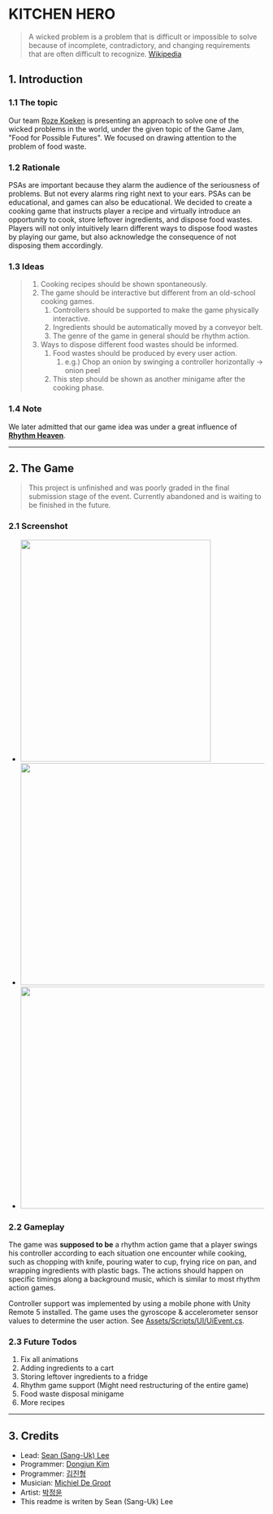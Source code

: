 # KITCHEN HERO
> A wicked problem is a problem that is difficult or impossible to solve because of incomplete, contradictory, and changing requirements that are often difficult to recognize. [Wikipedia](https://en.wikipedia.org/wiki/Wicked_problem)

## 1. Introduction
### 1.1 The topic
Our team [Roze Koeken](https://www.facebook.com/rozekoekenGGJ2019/) is presenting an approach to solve one of the wicked problems in the world, under the given topic of the Game Jam, "Food for Possible Futures". We focused on drawing attention to the problem of food waste.

### 1.2 Rationale
PSAs are important because they alarm the audience of the seriousness of problems. But not every alarms ring right next to your ears. PSAs can be educational, and games can also be educational. We decided to create a cooking game that instructs player a recipe and virtually introduce an opportunity to cook, store leftover ingredients, and dispose food wastes. Players will not only intuitively learn different ways to dispose food wastes by playing our game, but also acknowledge the consequence of not disposing them accordingly.

### 1.3 Ideas
> 1. Cooking recipes should be shown spontaneously.
> 2. The game should be interactive but different from an old-school cooking games.
>     1. Controllers should be supported to make the game physically interactive.
>     2. Ingredients should be automatically moved by a conveyor belt.
>     3. The genre of the game in general should be rhythm action.
> 3. Ways to dispose different food wastes should be informed.
>     1. Food wastes should be produced by every user action.
>         1. e.g.) Chop an onion by swinging a controller horizontally -> onion peel
>     2. This step should be shown as another minigame after the cooking phase.

### 1.4 Note
We later admitted that our game idea was under a great influence of [**Rhythm Heaven**](https://en.wikipedia.org/wiki/Rhythm_Heaven).

<hr/>

## 2. The Game

> This project is unfinished and was poorly graded in the final submission stage of the event.
Currently abandoned and is waiting to be finished in the future.

### 2.1 Screenshot
* <img src="https://i.imgur.com/ntxbTyf.png" width="374.3px" height="437px" title="" alt=""></img>
* <img src="https://media.giphy.com/media/KbTQEVj6jTB5b9yJ47/giphy.gif" width="700px" height="437px" title="" alt=""></img>
* <img src="https://media.giphy.com/media/XHAo0cJPJ9enK9UDyb/giphy.gif" width="700px" height="437px" title="" alt=""></img>

### 2.2 Gameplay
The game was **supposed to be** a rhythm action game that a player swings his controller according to each situation one encounter while cooking, such as chopping with knife, pouring water to cup, frying rice on pan, and wrapping ingredients with plastic bags. The actions should happen on specific timings along a background music, which is similar to most rhythm action games.

Controller support was implemented by using a mobile phone with Unity Remote 5 installed. The game uses the gyroscope & accelerometer sensor values to determine the user action. See [Assets/Scripts/UI/UiEvent.cs](https://github.com/sean-sanguk-lee/KitchenHero/blob/master/Project/GAGJ2019-07-43/Assets/Scripts/UI/UIEvent.cs).

### 2.3 Future Todos
1. Fix all animations
2. Adding ingredients to a cart
3. Storing leftover ingredients to a fridge
4. Rhythm game support (Might need restructuring of the entire game)
5. Food waste disposal minigame
6. More recipes

<hr/>

## 3. Credits
* Lead: [Sean (Sang-Uk) Lee](https://github.com/sean-sanguk-lee)
* Programmer: [Dongjun Kim](https://www.facebook.com/profile.php?id=100009739864418)
* Programmer: [김진형](https://www.facebook.com/profile.php?id=100013656583498)
* Musician: [Michiel De Groot](https://www.facebook.com/profile.php?id=100008298185504)
* Artist: [박정윤](https://www.facebook.com/profile.php?id=100004908069959)
* This readme is writen by Sean (Sang-Uk) Lee
